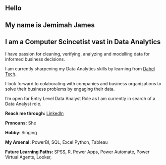 

## Hello

## My name is Jemimah James

## I am a Computer Scincetist vast in Data Analytics

I have passion for cleaning, verifying, analyzing and modelling data for informed business decisions. 

I am currently sharpening my Data Analytics skills by learning from [Dahel Tech](https://www.linkedin.com/company/dahel-consults-and-techies/).

I look forward to colaborating with companies and business organizations to solve their business problems by engaging their data.

I’m open for Entry Level Data Analyst Role as I am currently in search of a Data Analyst role.

**Reach me through:** [LinkedIn](https://www.linkedin.com/in/jemimah-james-73b204191)

**Pronouns:** She

**Hobby**: Singing 



**My Arsenal:**
PowerBI, SQL, Excel
Python, Tableau



**Future Learning Paths:**
SPSS,
R,
Power Apps,
Power Automate,
Power Virtual Agents,
Looker,
